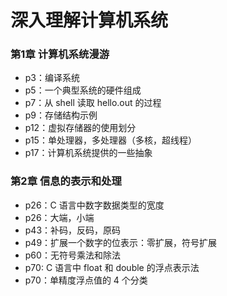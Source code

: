 # 深入理解计算机系统

### 第1章 计算机系统漫游

- p3：编译系统
- p5：一个典型系统的硬件组成
- p7：从 shell 读取 hello.out 的过程
- p9：存储结构示例
- p12：虚拟存储器的使用划分
- p15：单处理器，多处理器（多核，超线程）
- p17：计算机系统提供的一些抽象

### 第2章 信息的表示和处理

- p26：C 语言中数字数据类型的宽度
- p26：大端，小端
- p43：补码，反码，原码
- p49：扩展一个数字的位表示：零扩展，符号扩展
- p60：无符号乘法和除法
- p70: C 语言中 float 和 double 的浮点表示法
- p70：单精度浮点值的 4 个分类

